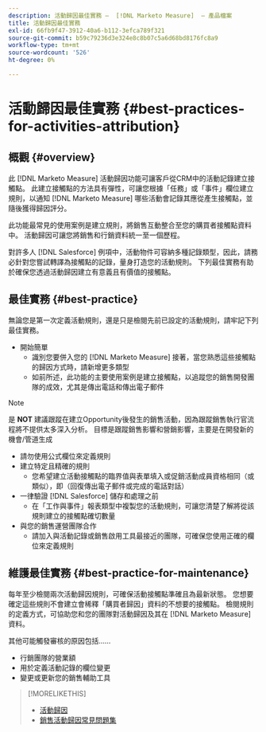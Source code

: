 ```yaml
---
description: 活動歸因最佳實務 —  [!DNL Marketo Measure]  — 產品檔案
title: 活動歸因最佳實務
exl-id: 66fb9f47-3912-40a6-b112-3efca789f321
source-git-commit: b59c79236d3e324e8c8b07c5a6d68bd8176fc8a9
workflow-type: tm+mt
source-wordcount: '526'
ht-degree: 0%

---
```


# 活動歸因最佳實務 {#best-practices-for-activities-attribution}

## 概觀 {#overview}

此 [!DNL Marketo Measure] 活動歸因功能可讓客戶從CRM中的活動記錄建立接觸點。 此建立接觸點的方法具有彈性，可讓您根據「任務」或「事件」欄位建立規則，以通知 [!DNL Marketo Measure] 哪些活動會記錄其應從產生接觸點，並隨後獲得歸因評分。

此功能最常見的使用案例是建立規則，將銷售互動整合至您的購買者接觸點資料中。 活動歸因可讓您將銷售和行銷資料統一至一個歷程。

對許多人 [!DNL Salesforce] 例項中，活動物件可容納多種記錄類型，因此，請務必針對您嘗試轉譯為接觸點的記錄，量身打造您的活動規則。 下列最佳實務有助於確保您透過活動歸因建立有意義且有價值的接觸點。

## 最佳實務 {#best-practice}

無論您是第一次定義活動規則，還是只是檢閱先前已設定的活動規則，請牢記下列最佳實務。

* 開始簡單
   * 識別您要併入您的 [!DNL Marketo Measure] 接著，當您熟悉這些接觸點的歸因方式時，請新增更多類型
   * 如前所述，此功能的主要使用案例是建立接觸點，以追蹤您的銷售開發團隊的成效，尤其是傳出電話和傳出電子郵件

>[!NOTE]
>
>是 **NOT** 建議跟蹤在建立Opportunity後發生的銷售活動，因為跟蹤銷售執行官流程將不提供太多深入分析。 目標是跟蹤銷售影響和營銷影響，主要是在開發新的機會/管道生成

* 請勿使用公式欄位來定義規則
* 建立特定且精確的規則
   * 您希望建立活動接觸點的臨界值與表單填入或促銷活動成員資格相同（或類似），即（回復傳出電子郵件或完成的電話對話）
* 一律驗證 [!DNL Salesforce] 儲存和處理之前
   * 在「工作與事件」報表類型中複製您的活動規則，可讓您清楚了解將從該規則建立的接觸點確切數量
* 與您的銷售運營團隊合作
   * 請加入與活動記錄或銷售啟用工具最接近的團隊，可確保您使用正確的欄位來定義規則

## 維護最佳實務 {#best-practice-for-maintenance}

每年至少檢閱兩次活動歸因規則，可確保活動接觸點準確且為最新狀態。 您想要確定這些規則不會建立會稀釋「購買者歸因」資料的不想要的接觸點。 檢閱規則的定義方式，可協助您和您的團隊對活動歸因及其在 [!DNL Marketo Measure] 資料。

其他可能觸發審核的原因包括……

* 行銷團隊的營業額
* 用於定義活動記錄的欄位變更
* 變更或更新您的銷售輔助工具

>[!MORELIKETHIS]
>
>* [活動歸因](/help/advanced-marketo-measure-features/activities-attribution/salesforce-activities-attribution.md)
>* [銷售活動歸因常見問題集](/help/advanced-marketo-measure-features/activities-attribution/activities-attribution-faq.md)


